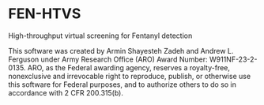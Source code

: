 # FEN-HTVS

High-throughput virtual screening for Fentanyl detection

This software was created by Armin Shayesteh Zadeh and Andrew L. Ferguson under Army Research Office (ARO) Award Number: W911NF-23-2-0135. ARO, as the Federal awarding agency, reserves a royalty-free, nonexclusive and irrevocable right to reproduce, publish, or otherwise use this software for Federal purposes, and to authorize others to do so in accordance with 2 CFR 200.315(b).
